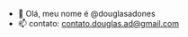 - 👋 Olá, meu nome é @douglasadones
- 📫 contato: contato.douglas.ad@gmail.com

<!---
DouglasAdones/DouglasAdones is a ✨ special ✨ repository because its `README.md` (this file) appears on your GitHub profile.
You can click the Preview link to take a look at your changes.
--->
